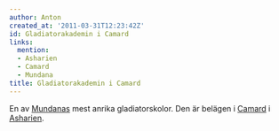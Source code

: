 ```yaml
---
author: Anton
created_at: '2011-03-31T12:23:42Z'
id: Gladiatorakademin i Camard
links:
  mention:
  - Asharien
  - Camard
  - Mundana
title: Gladiatorakademin i Camard
---
```


En av [Mundanas] mest anrika gladiatorskolor. Den är belägen i [Camard] i [Asharien].

  [Mundanas]: Mundana
  [Camard]: Camard
  [Asharien]: Asharien
